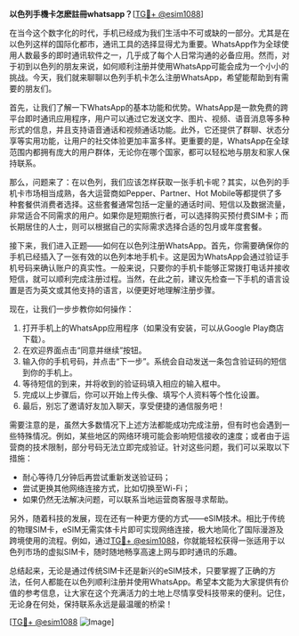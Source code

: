 **以色列手機卡怎麽註冊whatsapp？**[[TG💪+ @esim1088](https://t.me/s/esim1088)]

在当今这个数字化的时代，手机已经成为我们生活中不可或缺的一部分。尤其是在以色列这样的国际化都市，通讯工具的选择显得尤为重要。WhatsApp作为全球使用人数最多的即时通讯软件之一，几乎成了每个人日常沟通的必备应用。然而，对于初到以色列的朋友来说，如何顺利注册并使用WhatsApp可能会成为一个小小的挑战。今天，我们就来聊聊以色列手机卡怎么注册WhatsApp，希望能帮助到有需要的朋友们。

首先，让我们了解一下WhatsApp的基本功能和优势。WhatsApp是一款免费的跨平台即时通讯应用程序，用户可以通过它发送文字、图片、视频、语音消息等多种形式的信息，并且支持语音通话和视频通话功能。此外，它还提供了群聊、状态分享等实用功能，让用户的社交体验更加丰富多样。更重要的是，WhatsApp在全球范围内都拥有庞大的用户群体，无论你在哪个国家，都可以轻松地与朋友和家人保持联系。

那么，问题来了：在以色列，我们应该怎样获取一张手机卡呢？其实，以色列的手机卡市场相当成熟，各大运营商如Pepper、Partner、Hot Mobile等都提供了多种套餐供消费者选择。这些套餐通常包括一定量的通话时间、短信以及数据流量，非常适合不同需求的用户。如果你是短期旅行者，可以选择购买预付费SIM卡；而长期居住的人士，则可以根据自己的实际需求选择合适的包月或年度套餐。

接下来，我们进入正题——如何在以色列注册WhatsApp。首先，你需要确保你的手机已经插入了一张有效的以色列本地手机卡。这是因为WhatsApp会通过验证手机号码来确认账户的真实性。一般来说，只要你的手机卡能够正常拨打电话并接收短信，就可以顺利完成注册过程。当然，在此之前，建议先检查一下手机的语言设置是否为英文或其他支持的语言，以便更好地理解注册步骤。

现在，让我们一步步教你如何操作：

1. 打开手机上的WhatsApp应用程序（如果没有安装，可以从Google Play商店下载）。
2. 在欢迎界面点击“同意并继续”按钮。
3. 输入你的手机号码，并点击“下一步”。系统会自动发送一条包含验证码的短信到你的手机上。
4. 等待短信的到来，并将收到的验证码填入相应的输入框中。
5. 完成以上步骤后，你可以开始上传头像、填写个人资料等个性化设置。
6. 最后，别忘了邀请好友加入聊天，享受便捷的通信服务吧！

需要注意的是，虽然大多数情况下上述方法都能成功完成注册，但有时也会遇到一些特殊情况。例如，某些地区的网络环境可能会影响短信接收的速度；或者由于运营商的技术限制，部分号码无法立即完成验证。针对这些问题，我们可以采取以下措施：

- 耐心等待几分钟后再尝试重新发送验证码；
- 尝试更换其他网络连接方式，比如切换至Wi-Fi；
- 如果仍然无法解决问题，可以联系当地运营商客服寻求帮助。

另外，随着科技的发展，现在还有一种更方便的方式——eSIM技术。相比于传统的物理SIM卡，eSIM无需实体卡片即可实现网络连接，极大地简化了国际漫游及跨境使用的流程。例如，通过[TG💪+ @esim1088](https://t.me/s/esim1088)，你就能轻松获得一张适用于以色列市场的虚拟SIM卡，随时随地畅享高速上网与即时通讯的乐趣。

总结起来，无论是通过传统SIM卡还是新兴的eSIM技术，只要掌握了正确的方法，任何人都能在以色列顺利注册并使用WhatsApp。希望本文能为大家提供有价值的参考信息，让大家在这个充满活力的土地上尽情享受科技带来的便利。记住，无论身在何处，保持联系永远是最温暖的桥梁！

[[TG💪+ @esim1088](https://t.me/s/esim1088) ![Image](https://i.postimg.cc/4NQfJmqS/Snipaste-2025-05-13-00-14-12.png)]